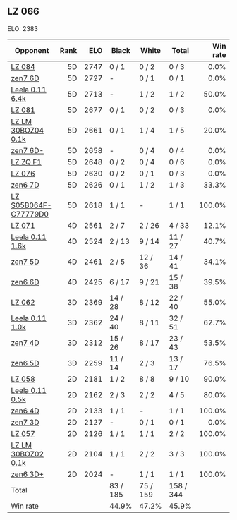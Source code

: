 ## LZ 066 ##

ELO: 2383

Opponent | Rank | ELO | Black | White | Total | Win rate
---------|-----:|----:|-------|-------|-------|-------:
[LZ 084](LZ%20084.md) | 5D | 2747 | 0 / 1 | 0 / 2 | 0 / 3 | 0.0%
[zen7 6D](zen7%206D.md) | 5D | 2727 | - | 0 / 1 | 0 / 1 | 0.0%
[Leela 0.11 6.4k](Leela%200.11%206.4k.md) | 5D | 2713 | - | 1 / 2 | 1 / 2 | 50.0%
[LZ 081](LZ%20081.md) | 5D | 2677 | 0 / 1 | 0 / 2 | 0 / 3 | 0.0%
[LZ LM 30BOZ04 0.1k](LZ%20LM%2030BOZ04%200.1k.md) | 5D | 2661 | 0 / 1 | 1 / 4 | 1 / 5 | 20.0%
[zen7 6D-](zen7%206D-.md) | 5D | 2658 | - | 0 / 4 | 0 / 4 | 0.0%
[LZ ZQ F1](LZ%20ZQ%20F1.md) | 5D | 2648 | 0 / 2 | 0 / 4 | 0 / 6 | 0.0%
[LZ 076](LZ%20076.md) | 5D | 2630 | 0 / 2 | 0 / 1 | 0 / 3 | 0.0%
[zen6 7D](zen6%207D.md) | 5D | 2626 | 0 / 1 | 1 / 2 | 1 / 3 | 33.3%
[LZ S05B064F-C77779D0](LZ%20S05B064F-C77779D0.md) | 5D | 2618 | 1 / 1 | - | 1 / 1 | 100.0%
[LZ 071](LZ%20071.md) | 4D | 2561 | 2 / 7 | 2 / 26 | 4 / 33 | 12.1%
[Leela 0.11 1.6k](Leela%200.11%201.6k.md) | 4D | 2524 | 2 / 13 | 9 / 14 | 11 / 27 | 40.7%
[zen7 5D](zen7%205D.md) | 4D | 2461 | 2 / 5 | 12 / 36 | 14 / 41 | 34.1%
[zen6 6D](zen6%206D.md) | 4D | 2425 | 6 / 17 | 9 / 21 | 15 / 38 | 39.5%
[LZ 062](LZ%20062.md) | 3D | 2369 | 14 / 28 | 8 / 12 | 22 / 40 | 55.0%
[Leela 0.11 1.0k](Leela%200.11%201.0k.md) | 3D | 2362 | 24 / 40 | 8 / 11 | 32 / 51 | 62.7%
[zen7 4D](zen7%204D.md) | 3D | 2312 | 15 / 26 | 8 / 17 | 23 / 43 | 53.5%
[zen6 5D](zen6%205D.md) | 3D | 2259 | 11 / 14 | 2 / 3 | 13 / 17 | 76.5%
[LZ 058](LZ%20058.md) | 2D | 2181 | 1 / 2 | 8 / 8 | 9 / 10 | 90.0%
[Leela 0.11 0.5k](Leela%200.11%200.5k.md) | 2D | 2162 | 2 / 3 | 2 / 2 | 4 / 5 | 80.0%
[zen6 4D](zen6%204D.md) | 2D | 2133 | 1 / 1 | - | 1 / 1 | 100.0%
[zen7 3D](zen7%203D.md) | 2D | 2127 | - | 0 / 1 | 0 / 1 | 0.0%
[LZ 057](LZ%20057.md) | 2D | 2126 | 1 / 1 | 1 / 1 | 2 / 2 | 100.0%
[LZ LM 30BOZ02 0.1k](LZ%20LM%2030BOZ02%200.1k.md) | 2D | 2104 | 1 / 1 | 2 / 2 | 3 / 3 | 100.0%
[zen6 3D+](zen6%203D+.md) | 2D | 2024 | - | 1 / 1 | 1 / 1 | 100.0%
Total | | | 83 / 185 | 75 / 159 | 158 / 344 | 
Win rate| | | 44.9% | 47.2% | 45.9% | 
